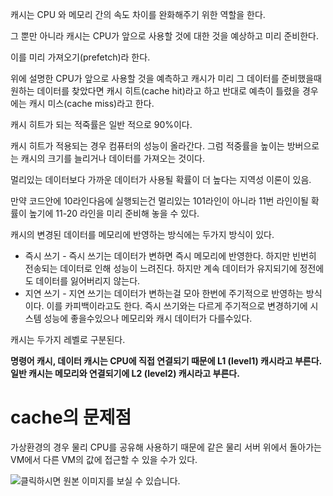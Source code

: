 캐시는 CPU 와 메모리 간의 속도 차이를 완화해주기 위한 역할을 한다.

그 뿐만 아니라 캐시는 CPU가 앞으로 사용할 것에 대한 것을 예상하고 미리 준비한다.

이를 미리 가져오기(prefetch)라 한다.

위에 설명한 CPU가 앞으로 사용할 것을 예측하고 캐시가 미리 그 데이터를 준비했을때 원하는 데이터를 찾았다면 캐시 히트(cache hit)라고 하고 반대로 예측이 틀렸을 경우에는 캐시 미스(cache miss)라고 한다.

캐시 히트가 되는 적죽률은 일반 적으로 90%이다.

캐시 히트가 적용되는 경우 컴퓨터의 성능이 올라간다. 그럼 적중률을 높이는 방버으로는 캐시의 크기를 늘리거나 데이터를 가져오는 것이다.

멀리있는 데이터보다 가까운 데이터가 사용될 확률이 더 높다는 지역성 이론이 있음.

만약 코드안에 10라인다음에 실행되는건 멀리있는 101라인이 아니라 11번 라인이될 확률이 높기에 11-20 라인을 미리 준비해 놓을 수 있다.

캐시의 변경된 데이터를 메모리에 반영하는 방식에는 두가지 방식이 있다.

- 즉시 쓰기 - 즉시 쓰기는 데이터가 변하면 즉시 메모리에 반영한다. 하지만 빈번히 전송되는 데이터로 인해 성능이 느려진다. 하지만 계속 데이터가 유지되기에 정전에도 데이터를 잃어버리지 않는다.
- 지연 쓰기 - 지연 쓰기는 데이터가 변하는걸 모아 한번에 주기적으로 반영하는 방식이다. 이를 카피백이라고도 한다. 즉시 쓰기와는 다르게 주기적으로 변경하기에 시스템 성능에 좋을수있으나 메모리와 캐시 데이터가 다를수있다.

캐시는 두가지 레벨로 구분된다.

**명령어 캐시, 데이터 캐시는 CPU에 직접 연결되기 때문에 L1 (level1) 캐시라고 부른다.**
**일반 캐시는 메모리와 연결되기에 L2 (level2) 캐시라고 부른다.**

# cache의 문제점

가상환경의 경우 물리 CPU를 공유해 사용하기 때문에 같은 물리 서버 위에서 돌아가는 VM에서 다른 VM의 값에 접근할 수 있을 수가 있다.

![클릭하시면 원본 이미지를 보실 수 있습니다.](https://file1.bobaedream.co.kr/multi_image/strange/2018/01/06/01/CA05a4fa88201404.jpg)